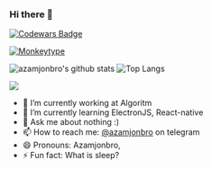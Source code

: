 ### Hi there 👋

[![Codewars Badge](https://www.codewars.com/users/azamjonbro/badges/large)](https://www.codewars.com/users/azamjonbro)

[![Monkeytype](https://img.shields.io/badge/Monkeytype-Profile-orange)](https://monkeytype.com/profile/azamjonbro)

![azamjonbro's github stats](https://github-readme-stats.vercel.app/api?username=azamjonbro&show_icons=true&theme=default)
![Top Langs](https://github-readme-stats.vercel.app/api/top-langs/?username=azamjonbro&langs_count=5&hide=html,cmake&theme=gruvbox)

![](https://komarev.com/ghpvc/?username=azamjonbro&color=blue&theme=onedark)

- 🔭 I’m currently working at Algoritm
- 🌱 I’m currently learning ElectronJS, React-native
- 💬 Ask me about nothing :)
- 📫 How to reach me: [@azamjonbro](https://t.me/Azamjonbro_news) on telegram
- 😄 Pronouns: Azamjonbro,
- ⚡ Fun fact: What is sleep?

<a href="https://github.com/azamjonbro">
<!--   <img src="https://spotify-readme-vodiylik.vercel.app/api?scan=true&theme=light&spin=0" alt="Current Spotify Song"> -->
</a>
